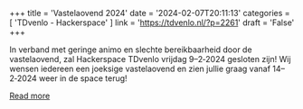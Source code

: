+++
title = 'Vastelaovend 2024'
date = '2024-02-07T20:11:13'
categories = [ 
 'TDvenlo - Hackerspace' 
] 
link = 'https://tdvenlo.nl/?p=2261'
draft = 'False'
+++

In verband met geringe animo en slechte bereikbaarheid door de vastelaovend, zal Hackerspace TDvenlo vrijdag 9–2‑2024 gesloten zijn! Wij wensen iedereen een joeksige vastelaovend en zien jullie graag vanaf 14–2‑2024 weer in de space terug!

[Read more](https://tdvenlo.nl/?p=2261)
